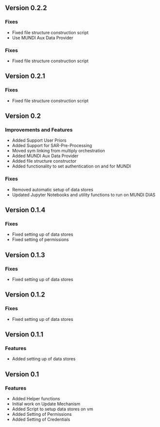 ## Version 0.2.2

### Fixes
- Fixed file structure construction script
- Use MUNDI Aux Data Provider


### Fixes
- Fixed file structure construction script

## Version 0.2.1

### Fixes
- Fixed file structure construction script

## Version 0.2

### Improvements and Features
- Added Support User Priors
- Added Support for SAR-Pre-Processing
- Moved sym linking from multiply orchestration
- Added MUNDI Aux Data Provider
- Added file structure constructor
- Added functionality to set authentication on and for MUNDI

### Fixes
- Removed automatic setup of data stores
- Updated Jupyter Notebooks and utility functions to run on MUNDI DIAS

## Version 0.1.4

### Fixes
* Fixed setting up of data stores
* Fixed setting of permissions

## Version 0.1.3

### Fixes
* Fixed setting up of data stores

## Version 0.1.2

### Fixes
* Fixed setting up of data stores

## Version 0.1.1

### Features
* Added setting up of data stores

## Version 0.1

### Features
* Added Helper functions
* Initial work on Update Mechanism
* Added Script to setup data stores on vm
* Added Setting of Permissions
* Added Setting of Credentials